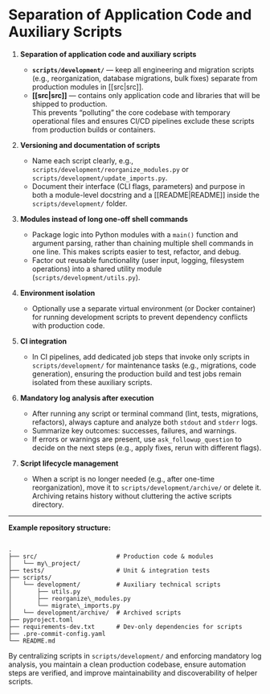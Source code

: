 # Separation of Application Code and Auxiliary Scripts

1. **Separation of application code and auxiliary scripts**

   * **`scripts/development/`** — keep all engineering and migration scripts (e.g., reorganization, database migrations, bulk fixes) separate from production modules in [[src|src]].  
   * **[[src|src]]** — contains only application code and libraries that will be shipped to production.  
     This prevents “polluting” the core codebase with temporary operational files and ensures CI/CD pipelines exclude these scripts from production builds or containers.

2. **Versioning and documentation of scripts**

   * Name each script clearly, e.g., `scripts/development/reorganize_modules.py` or `scripts/development/update_imports.py`.  
   * Document their interface (CLI flags, parameters) and purpose in both a module-level docstring and a [[README|README]] inside the `scripts/development/` folder.

3. **Modules instead of long one-off shell commands**

   * Package logic into Python modules with a `main()` function and argument parsing, rather than chaining multiple shell commands in one line. This makes scripts easier to test, refactor, and debug.  
   * Factor out reusable functionality (user input, logging, filesystem operations) into a shared utility module (`scripts/development/utils.py`).

4. **Environment isolation**

   * Optionally use a separate virtual environment (or Docker container) for running development scripts to prevent dependency conflicts with production code.

5. **CI integration**

   * In CI pipelines, add dedicated job steps that invoke only scripts in `scripts/development/` for maintenance tasks (e.g., migrations, code generation), ensuring the production build and test jobs remain isolated from these auxiliary scripts.

6. **Mandatory log analysis after execution**

   * After running any script or terminal command (lint, tests, migrations, refactors), always capture and analyze both `stdout` and `stderr` logs.  
   * Summarize key outcomes: successes, failures, and warnings.  
   * If errors or warnings are present, use `ask_followup_question` to decide on the next steps (e.g., apply fixes, rerun with different flags).

7. **Script lifecycle management**

   * When a script is no longer needed (e.g., after one-time reorganization), move it to `scripts/development/archive/` or delete it.  
     Archiving retains history without cluttering the active scripts directory.

---

**Example repository structure:**

```

.
├── src/                      # Production code & modules
│   └── my\_project/
├── tests/                    # Unit & integration tests
├── scripts/
│   └── development/          # Auxiliary technical scripts
│       ├── utils.py
│       ├── reorganize\_modules.py
│       └── migrate\_imports.py
│   └── development/archive/  # Archived scripts
├── pyproject.toml
├── requirements-dev.txt      # Dev-only dependencies for scripts
├── .pre-commit-config.yaml
└── README.md

```

By centralizing scripts in `scripts/development/` and enforcing mandatory log analysis, you maintain a clean production codebase, ensure automation steps are verified, and improve maintainability and discoverability of helper scripts.
